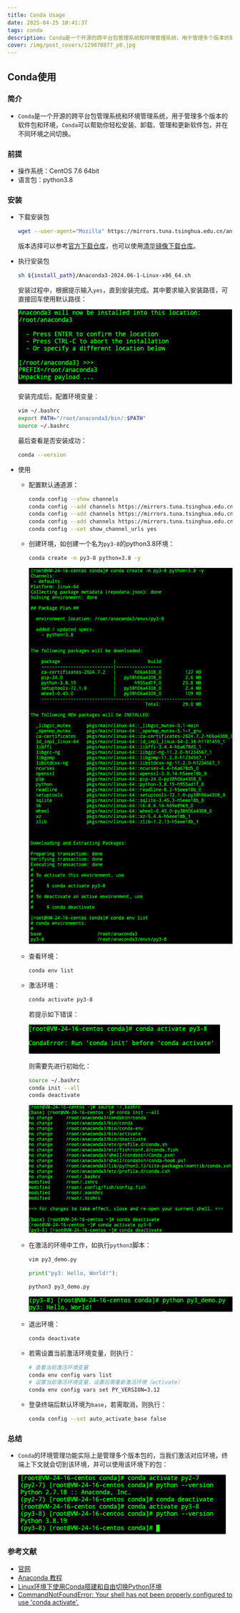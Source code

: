 ```yaml
---
title: Conda Usage
date: 2025-04-25 10:41:37
tags: conda
description: Conda是一个开源的跨平台包管理系统和环境管理系统，用于管理多个版本的软件包和环境，它可以帮助你轻松安装、卸载、管理和更新软件包，并在不同环境之间切换。
cover: /img/post_covers/129870877_p0.jpg
---
```


## Conda使用

### 简介

* ```Conda```是一个开源的跨平台包管理系统和环境管理系统，用于管理多个版本的软件包和环境，```Conda```可以帮助你轻松安装、卸载、管理和更新软件包，并在不同环境之间切换。

### 前提

* 操作系统：CentOS 7.6 64bit
* 语言包：python3.8

### 安装

* 下载安装包

  ```bash
  wget --user-agent="Mozilla" https://mirrors.tuna.tsinghua.edu.cn/anaconda/archive/Anaconda3-2024.06-1-Linux-x86_64.sh
  ```

  版本选择可以参考[官方下载仓库](https://repo.anaconda.com/archive/)，也可以使用[清华镜像下载仓库](https://mirrors.tuna.tsinghua.edu.cn/anaconda/archive/)。

* 执行安装包
  
  ```bash
  sh ${install_path}/Anaconda3-2024.06-1-Linux-x86_64.sh
  ```

  安装过程中，根据提示输入```yes```，直到安装完成。其中要求输入安装路径，可直接回车使用默认路径：

  ![](https://raw.githubusercontent.com/Garden12138/picbed-cloud/main/conda/Snipaste_2024-08-09_10-46-49.png)

  安装完成后，配置环境变量：

  ```bash
  vim ~/.bashrc
  export PATH="/root/anaconda3/bin/:$PATH"
  source ~/.bashrc
  ```

  最后查看是否安装成功：

  ```bash
  conda --version
  ```

* 使用

  * 配置默认通道源：

    ```bash
    conda config --show channels
    conda config --add channels https://mirrors.tuna.tsinghua.edu.cn/anaconda/pkgs/main
    conda config --add channels https://mirrors.tuna.tsinghua.edu.cn/anaconda/pkgs/free
    conda config --add channels https://mirrors.tuna.tsinghua.edu.cn/anaconda/cloud/conda-forge/
    conda config --set show_channel_urls yes
    ```

  * 创建环境，如创建一个名为```py3-8```的python3.8环境：

    ```bash
    conda create -n py3-8 python=3.8 -y
    ```

    ![](https://raw.githubusercontent.com/Garden12138/picbed-cloud/main/conda/Snipaste_2024-08-09_10-58-45.png)

  * 查看环境：

    ```bash
    conda env list
    ```

  * 激活环境：

    ```bash
    conda activate py3-8
    ```
    
    若提示如下错误：

    ![](https://raw.githubusercontent.com/Garden12138/picbed-cloud/main/conda/Snipaste_2024-08-09_10-59-56.png)

    则需要先进行初始化：

    ```bash
    source ~/.bashrc
    conda init --all
    conda deactivate
    ```

    ![](https://raw.githubusercontent.com/Garden12138/picbed-cloud/main/conda/Snipaste_2024-08-09_11-04-47.png)

  * 在激活的环境中工作，如执行```python3```脚本：
    
    ```bash
    vim py3_demo.py
    ```

    ```python
    print("py3: Hello, World!");
    ``` 
    
    ```bash
    python3 py3_demo.py
    ```

    ![](https://raw.githubusercontent.com/Garden12138/picbed-cloud/main/conda/Snipaste_2024-08-09_11-17-01.png)

  * 退出环境：
  
    ```bash
    conda deactivate
    ```

  * 若需设置当前激活环境变量，则执行：

    ```bash
    # 查看当前激活环境变量
    conda env config vars list
    # 设置当前激活环境变量，设置后需重新激活环境（activate）
    conda env config vars set PY_VERSION=3.12
    ```

  * 登录终端后默认环境为```base```，若需取消，则执行：

    ```bash
    conda config --set auto_activate_base false
    ```

### 总结

* ```Conda```的环境管理功能实际上是管理多个版本包的，当我们激活对应环境，终端上下文就会切到该环境，并可以使用该环境下的包：

  ![](https://raw.githubusercontent.com/Garden12138/picbed-cloud/main/conda/Snipaste_2024-08-09_11-21-31.png)

### 参考文献

* [官网](https://docs.conda.io/en/latest/)
* [Anaconda 教程](https://www.runoob.com/python-qt/anaconda-tutorial.html)
* [Linux环境下使用Conda搭建和自由切换Python环境](https://cloud.tencent.com/developer/article/1949339)
* [CommandNotFoundError: Your shell has not been properly configured to use 'conda activate'.](https://github.com/conda/conda/issues/13002)